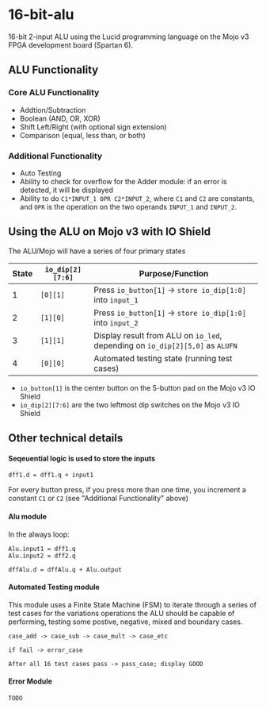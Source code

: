 # 16-bit-alu

16-bit 2-input ALU using the Lucid programming language on the Mojo v3 FPGA development board (Spartan 6).

## ALU Functionality

### Core ALU Functionality

* Addtion/Subtraction
* Boolean (AND, OR, XOR)
* Shift Left/Right (with optional sign extension)
* Comparison (equal, less than, or both)

### Additional Functionality

* Auto Testing
* Ability to check for overflow for the Adder module: if an error is detected, it will be displayed
* Ability to do `C1*INPUT_1 OPR C2*INPUT_2`, where `C1` and `C2` are constants, and `OPR` is the operation on the two operands `INPUT_1` and `INPUT_2`.

## Using the ALU on Mojo v3 with IO Shield

The ALU/Mojo will have a series of four primary states

State | `io_dip[2][7:6]` | Purpose/Function
------|----------------|------------------
1 | `[0][1]` | Press `io_button[1]` -> `store io_dip[1:0]` into `input_1`
2 | `[1][0]` | Press `io_button[1]` -> `store io_dip[1:0]` into `input_2`
3 | `[1][1]` | Display result from ALU on `io_led`, depending on `io_dip[2][5,0]` as `ALUFN`
4 | `[0][0]` | Automated testing state (running test cases)

* `io_button[1]` is the center button on the 5-button pad on the Mojo v3 IO Shield
* `io_dip[2][7:6]` are the two leftmost dip switches on the Mojo v3 IO Shield

## Other technical details

#### Seqeuential logic is used to store the inputs

`dff1.d = dff1.q + input1`

For every button press, if you press more than one time, you increment a constant `C1` or `C2` (see "Additional Functionality" above)

#### Alu module 

In the always loop:

```
Alu.input1 = dff1.q
Alu.input2 = dff2.q

dffAlu.d = dffAlu.q + Alu.output
```

#### Automated Testing module

This module uses a Finite State Machine (FSM) to iterate through a series of test cases for the variations operations the ALU should be capable of performing, testing some postive, negative, mixed and boundary cases.

```
case_add -> case_sub -> case_mult -> case_etc

if fail -> error_case

After all 16 test cases pass -> pass_case; display GOOD

```

#### Error Module

```
TODO
```



